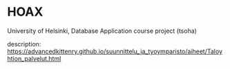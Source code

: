 # HOAX

University of Helsinki, Database Application course project (tsoha)

description: https://advancedkittenry.github.io/suunnittelu_ja_tyoymparisto/aiheet/Taloyhtion_palvelut.html
